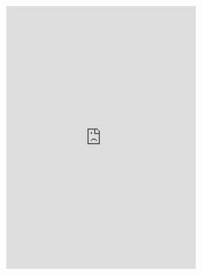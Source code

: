 <iframe src="https://kit.co/embed?url=https%3A%2F%2Fkit.co%2FLOJADEMAIS%2Floja-d" style="display: block; border: 0px; margin: 0 auto; width: 100%; height: 100vw; max-width: 700px; max-height: 700px" scrolling="no"></iframe>
